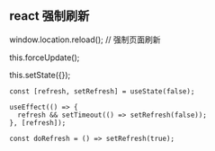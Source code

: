 ## react 强制刷新

window.location.reload(); // 强制页面刷新

this.forceUpdate();

this.setState({});

```tsx
const [refresh, setRefresh] = useState(false);

useEffect(() => {
  refresh && setTimeout(() => setRefresh(false));
}, [refresh]);

const doRefresh = () => setRefresh(true);
```
